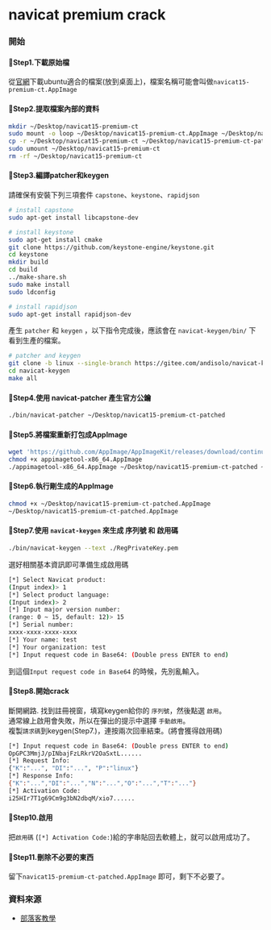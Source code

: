 # navicat premium crack

### 開始

#### Step1.下載原始檔

從[官網](https://www.navicat.com/cht/download/navicat-premium)下載ubuntu適合的檔案\(放到桌面上\)，檔案名稱可能會叫做`navicat15-premium-ct.AppImage`

#### Step2.提取檔案內部的資料

```bash
mkdir ~/Desktop/navicat15-premium-ct
sudo mount -o loop ~/Desktop/navicat15-premium-ct.AppImage ~/Desktop/navicat15-premium-ct
cp -r ~/Desktop/navicat15-premium-ct ~/Desktop/navicat15-premium-ct-patched
sudo umount ~/Desktop/navicat15-premium-ct
rm -rf ~/Desktop/navicat15-premium-ct
```

#### Step3.編譯patcher和keygen

請確保有安裝下列三項套件 `capstone`、`keystone`、`rapidjson`

```bash
# install capstone
sudo apt-get install libcapstone-dev
```

```bash
# install keystone
sudo apt-get install cmake
git clone https://github.com/keystone-engine/keystone.git
cd keystone
mkdir build
cd build
../make-share.sh
sudo make install
sudo ldconfig
```

```bash
# install rapidjson
sudo apt-get install rapidjson-dev
```

產生 `patcher` 和 `keygen` ，以下指令完成後，應該會在 `navicat-keygen/bin/` 下看到生產的檔案。

```bash
# patcher and keygen
git clone -b linux --single-branch https://gitee.com/andisolo/navicat-keygen.git
cd navicat-keygen
make all
```

#### Step4.使用 navicat-patcher 產生官方公鑰

```bash
./bin/navicat-patcher ~/Desktop/navicat15-premium-ct-patched
```

#### Step5.將檔案重新打包成AppImage

```bash
wget 'https://github.com/AppImage/AppImageKit/releases/download/continuous/appimagetool-x86_64.AppImage'
chmod +x appimagetool-x86_64.AppImage
./appimagetool-x86_64.AppImage ~/Desktop/navicat15-premium-ct-patched ~/Desktop/navicat15-premium-ct-patched.AppImage
```

#### Step6.執行剛生成的AppImage

```bash
chmod +x ~/Desktop/navicat15-premium-ct-patched.AppImage
~/Desktop/navicat15-premium-ct-patched.AppImage
```

#### Step7.使用 `navicat-keygen` 來生成 **序列號** 和 **啟用碼**

```bash
./bin/navicat-keygen --text ./RegPrivateKey.pem
```

選好相關基本資訊即可準備生成啟用碼

```bash
[*] Select Navicat product:
(Input index)> 1
[*] Select product language:
(Input index)> 2
[*] Input major version number:
(range: 0 ~ 15, default: 12)> 15
[*] Serial number:
xxxx-xxxx-xxxx-xxxx
[*] Your name: test
[*] Your organization: test
[*] Input request code in Base64: (Double press ENTER to end)
```

到這個`Input request code in Base64` 的時候，先別亂輸入。

#### Step8.開始crack

斷開網路. 找到註冊視窗，填寫keygen給你的 `序列號`，然後點選 `啟用`。  
通常線上啟用會失敗，所以在彈出的提示中選擇 `手動啟用`。  
複製`請求碼`到keygen\(Step7.\)，連按兩次回車結束。\(將會獲得啟用碼\)

```bash
[*] Input request code in Base64: (Double press ENTER to end)
OpGPC3MmjJ/pINbajFzLRkrV2OaSxtL......
[*] Request Info:
{"K":"...", "DI":"...", "P":"linux"}
[*] Response Info:
{"K":"...","DI":"...","N":"...","O":"...","T":"..."}
[*] Activation Code:
i25HIr7T1g69Cm9g3bN2dbqM/xio7......
```

#### Step10.啟用

把`啟用碼` \(`[*] Activation Code:`\)給的字串貼回去軟體上，就可以啟用成功了。

#### Step11.刪除不必要的東西

留下`navicat15-premium-ct-patched.AppImage` 即可，剩下不必要了。

### 資料來源

* [部落客教學](https://www.796t.com/article.php?id=64870)

